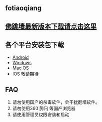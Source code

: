 ## fotiaoqiang
## <a href="#"> 佛跳墙最新版本下载请点击这里 </a>
## 各个平台安装包下载
- <a href="#"> Android </a>
- <a href="#"> Windows </a>
- <a href="#"> Mac OS </a>
- IOS 敬请期待

## FAQ
1. 请勿使用国产的杀毒软件，会干扰翻墙软件。 <br>
2. 请勿使用360 腾讯 等国产浏览器 <br>
3. 请使用管理员权限安装和启动 <br>
